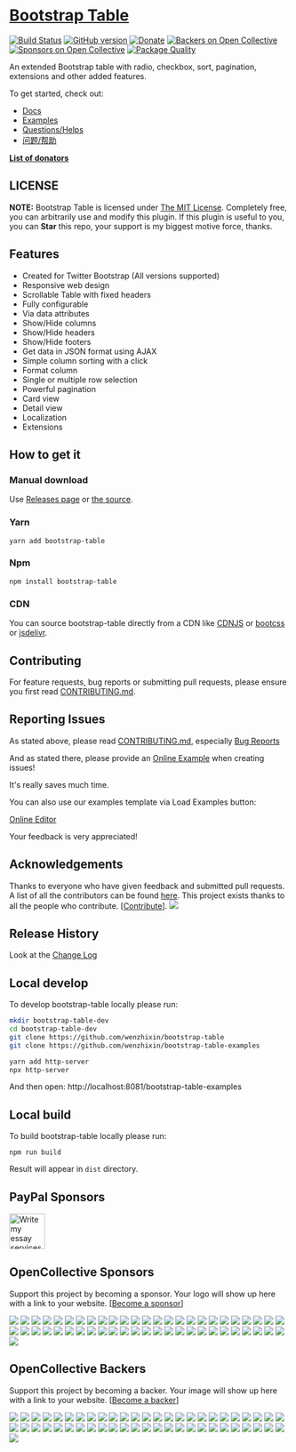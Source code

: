 # [Bootstrap Table](https://bootstrap-table.com)

[![Build Status](https://travis-ci.org/wenzhixin/bootstrap-table.svg)](https://travis-ci.org/wenzhixin/bootstrap-table)
[![GitHub version](https://badge.fury.io/gh/wenzhixin%2Fbootstrap-table.svg)](http://badge.fury.io/gh/wenzhixin%2Fbootstrap-table)
[![Donate](https://www.paypalobjects.com/en_US/i/btn/btn_donateCC_LG.gif)](https://www.paypal.com/cgi-bin/webscr?cmd=_s-xclick&hosted_button_id=ZDHP676FQDUT6)
[![Backers on Open Collective](https://opencollective.com/bootstrap-table/backers/badge.svg)](#backers)
[![Sponsors on Open Collective](https://opencollective.com/bootstrap-table/sponsors/badge.svg)](#sponsors)
[![Package Quality](https://npm.packagequality.com/shield/bootstrap-table.svg)](https://packagequality.com/#?package=bootstrap-table)

An extended Bootstrap table with radio, checkbox, sort, pagination, extensions and other added features.

To get started, check out:

* [Docs](https://bootstrap-table.com)
* [Examples](https://github.com/wenzhixin/bootstrap-table-examples)
* [Questions/Helps](http://stackoverflow.com/questions/tagged/bootstrap-table)
* [问题/帮助](http://segmentfault.com/t/bootstrap-table)


[**List of donators**](https://github.com/wenzhixin/bootstrap-table/blob/master/DONATORS.md)

## LICENSE

**NOTE:** Bootstrap Table is licensed under [The MIT License](https://github.com/wenzhixin/bootstrap-table/blob/master/LICENSE). Completely free, you can arbitrarily use and modify this plugin. If this plugin is useful to you, you can **Star** this repo, your support is my biggest motive force, thanks.

## Features

* Created for Twitter Bootstrap (All versions supported)
* Responsive web design
* Scrollable Table with fixed headers
* Fully configurable
* Via data attributes
* Show/Hide columns
* Show/Hide headers
* Show/Hide footers
* Get data in JSON format using AJAX
* Simple column sorting with a click
* Format column
* Single or multiple row selection
* Powerful pagination
* Card view
* Detail view
* Localization
* Extensions

## How to get it

### Manual download

Use [Releases page](https://github.com/wenzhixin/bootstrap-table/releases) or [the source](https://github.com/wenzhixin/bootstrap-table/archive/master.zip).

### Yarn

```
yarn add bootstrap-table
```

### Npm

```
npm install bootstrap-table
```

### CDN

You can source bootstrap-table directly from a CDN like [CDNJS](http://www.cdnjs.com/libraries/bootstrap-table) or [bootcss](http://open.bootcss.com/bootstrap-table/) or [jsdelivr](http://www.jsdelivr.com/#!bootstrap.table).


## Contributing

For feature requests, bug reports or submitting pull requests, please ensure you first read [CONTRIBUTING.md](https://github.com/wenzhixin/bootstrap-table/blob/master/CONTRIBUTING.md).


## Reporting Issues

As stated above, please read [CONTRIBUTING.md](https://github.com/wenzhixin/bootstrap-table/blob/master/CONTRIBUTING.md), especially [Bug Reports](https://github.com/wenzhixin/bootstrap-table/blob/master/CONTRIBUTING.md#bug-reports)

And as stated there, please provide an [Online Example](https://live.bootstrap-table.com) when creating issues!

It's really saves much time.

You can also use our examples template via Load Examples button:

[Online Editor](https://live.bootstrap-table.com/)

Your feedback is very appreciated!


## Acknowledgements

Thanks to everyone who have given feedback and submitted pull requests. A list of all the contributors can be found [here](https://github.com/wenzhixin/bootstrap-table/graphs/contributors).
This project exists thanks to all the people who contribute. [[Contribute](CONTRIBUTING.md)].
<a href="graphs/contributors"><img src="https://opencollective.com/bootstrap-table/contributors.svg?width=890" /></a>

## Release History

Look at the [Change Log](https://github.com/wenzhixin/bootstrap-table/blob/master/CHANGELOG.md)

## Local develop

To develop bootstrap-table locally please run:

```bash
mkdir bootstrap-table-dev
cd bootstrap-table-dev
git clone https://github.com/wenzhixin/bootstrap-table
git clone https://github.com/wenzhixin/bootstrap-table-examples

yarn add http-server
npx http-server
```

And then open: http://localhost:8081/bootstrap-table-examples

## Local build

To build bootstrap-table locally please run:

```
npm run build
```

Result will appear in `dist` directory.

## PayPal Sponsors

<a href="https://edubirdie.com/write-my-essay" target="_blank"><img height="64" src="https://bootstrap-table.com/assets/images/edu-birdie.png" alt="Write my essay services from Edubirdie"></a>

## OpenCollective Sponsors

Support this project by becoming a sponsor. Your logo will show up here with a link to your website. [[Become a sponsor](https://opencollective.com/bootstrap-table#sponsor)]

<a href="https://opencollective.com/bootstrap-table/sponsor/0/website" target="_blank"><img src="https://opencollective.com/bootstrap-table/sponsor/0/avatar.svg"></a>
<a href="https://opencollective.com/bootstrap-table/sponsor/1/website" target="_blank"><img src="https://opencollective.com/bootstrap-table/sponsor/1/avatar.svg"></a>
<a href="https://opencollective.com/bootstrap-table/sponsor/2/website" target="_blank"><img src="https://opencollective.com/bootstrap-table/sponsor/2/avatar.svg"></a>
<a href="https://opencollective.com/bootstrap-table/sponsor/3/website" target="_blank"><img src="https://opencollective.com/bootstrap-table/sponsor/3/avatar.svg"></a>
<a href="https://opencollective.com/bootstrap-table/sponsor/4/website" target="_blank"><img src="https://opencollective.com/bootstrap-table/sponsor/4/avatar.svg"></a>
<a href="https://opencollective.com/bootstrap-table/sponsor/5/website" target="_blank"><img src="https://opencollective.com/bootstrap-table/sponsor/5/avatar.svg"></a>
<a href="https://opencollective.com/bootstrap-table/sponsor/6/website" target="_blank"><img src="https://opencollective.com/bootstrap-table/sponsor/6/avatar.svg"></a>
<a href="https://opencollective.com/bootstrap-table/sponsor/7/website" target="_blank"><img src="https://opencollective.com/bootstrap-table/sponsor/7/avatar.svg"></a>
<a href="https://opencollective.com/bootstrap-table/sponsor/8/website" target="_blank"><img src="https://opencollective.com/bootstrap-table/sponsor/8/avatar.svg"></a>
<a href="https://opencollective.com/bootstrap-table/sponsor/9/website" target="_blank"><img src="https://opencollective.com/bootstrap-table/sponsor/9/avatar.svg"></a>
<a href="https://opencollective.com/bootstrap-table/sponsor/10/website" target="_blank"><img src="https://opencollective.com/bootstrap-table/sponsor/10/avatar.svg"></a>
<a href="https://opencollective.com/bootstrap-table/sponsor/11/website" target="_blank"><img src="https://opencollective.com/bootstrap-table/sponsor/11/avatar.svg"></a>
<a href="https://opencollective.com/bootstrap-table/sponsor/12/website" target="_blank"><img src="https://opencollective.com/bootstrap-table/sponsor/12/avatar.svg"></a>
<a href="https://opencollective.com/bootstrap-table/sponsor/13/website" target="_blank"><img src="https://opencollective.com/bootstrap-table/sponsor/13/avatar.svg"></a>
<a href="https://opencollective.com/bootstrap-table/sponsor/14/website" target="_blank"><img src="https://opencollective.com/bootstrap-table/sponsor/14/avatar.svg"></a>
<a href="https://opencollective.com/bootstrap-table/sponsor/15/website" target="_blank"><img src="https://opencollective.com/bootstrap-table/sponsor/15/avatar.svg"></a>
<a href="https://opencollective.com/bootstrap-table/sponsor/16/website" target="_blank"><img src="https://opencollective.com/bootstrap-table/sponsor/16/avatar.svg"></a>
<a href="https://opencollective.com/bootstrap-table/sponsor/17/website" target="_blank"><img src="https://opencollective.com/bootstrap-table/sponsor/17/avatar.svg"></a>
<a href="https://opencollective.com/bootstrap-table/sponsor/18/website" target="_blank"><img src="https://opencollective.com/bootstrap-table/sponsor/18/avatar.svg"></a>
<a href="https://opencollective.com/bootstrap-table/sponsor/19/website" target="_blank"><img src="https://opencollective.com/bootstrap-table/sponsor/19/avatar.svg"></a>
<a href="https://opencollective.com/bootstrap-table/sponsor/20/website" target="_blank"><img src="https://opencollective.com/bootstrap-table/sponsor/20/avatar.svg"></a>
<a href="https://opencollective.com/bootstrap-table/sponsor/21/website" target="_blank"><img src="https://opencollective.com/bootstrap-table/sponsor/21/avatar.svg"></a>
<a href="https://opencollective.com/bootstrap-table/sponsor/22/website" target="_blank"><img src="https://opencollective.com/bootstrap-table/sponsor/22/avatar.svg"></a>
<a href="https://opencollective.com/bootstrap-table/sponsor/23/website" target="_blank"><img src="https://opencollective.com/bootstrap-table/sponsor/23/avatar.svg"></a>
<a href="https://opencollective.com/bootstrap-table/sponsor/24/website" target="_blank"><img src="https://opencollective.com/bootstrap-table/sponsor/24/avatar.svg"></a>
<a href="https://opencollective.com/bootstrap-table/sponsor/25/website" target="_blank"><img src="https://opencollective.com/bootstrap-table/sponsor/25/avatar.svg"></a>
<a href="https://opencollective.com/bootstrap-table/sponsor/26/website" target="_blank"><img src="https://opencollective.com/bootstrap-table/sponsor/26/avatar.svg"></a>
<a href="https://opencollective.com/bootstrap-table/sponsor/27/website" target="_blank"><img src="https://opencollective.com/bootstrap-table/sponsor/27/avatar.svg"></a>
<a href="https://opencollective.com/bootstrap-table/sponsor/28/website" target="_blank"><img src="https://opencollective.com/bootstrap-table/sponsor/28/avatar.svg"></a>
<a href="https://opencollective.com/bootstrap-table/sponsor/29/website" target="_blank"><img src="https://opencollective.com/bootstrap-table/sponsor/29/avatar.svg"></a>
<a href="https://opencollective.com/bootstrap-table/sponsor/30/website" target="_blank"><img src="https://opencollective.com/bootstrap-table/sponsor/30/avatar.svg"></a>
<a href="https://opencollective.com/bootstrap-table/sponsor/31/website" target="_blank"><img src="https://opencollective.com/bootstrap-table/sponsor/31/avatar.svg"></a>
<a href="https://opencollective.com/bootstrap-table/sponsor/32/website" target="_blank"><img src="https://opencollective.com/bootstrap-table/sponsor/32/avatar.svg"></a>
<a href="https://opencollective.com/bootstrap-table/sponsor/33/website" target="_blank"><img src="https://opencollective.com/bootstrap-table/sponsor/33/avatar.svg"></a>
<a href="https://opencollective.com/bootstrap-table/sponsor/34/website" target="_blank"><img src="https://opencollective.com/bootstrap-table/sponsor/34/avatar.svg"></a>
<a href="https://opencollective.com/bootstrap-table/sponsor/35/website" target="_blank"><img src="https://opencollective.com/bootstrap-table/sponsor/35/avatar.svg"></a>
<a href="https://opencollective.com/bootstrap-table/sponsor/36/website" target="_blank"><img src="https://opencollective.com/bootstrap-table/sponsor/36/avatar.svg"></a>
<a href="https://opencollective.com/bootstrap-table/sponsor/37/website" target="_blank"><img src="https://opencollective.com/bootstrap-table/sponsor/37/avatar.svg"></a>
<a href="https://opencollective.com/bootstrap-table/sponsor/38/website" target="_blank"><img src="https://opencollective.com/bootstrap-table/sponsor/38/avatar.svg"></a>
<a href="https://opencollective.com/bootstrap-table/sponsor/39/website" target="_blank"><img src="https://opencollective.com/bootstrap-table/sponsor/39/avatar.svg"></a>
<a href="https://opencollective.com/bootstrap-table/sponsor/40/website" target="_blank"><img src="https://opencollective.com/bootstrap-table/sponsor/40/avatar.svg"></a>
<a href="https://opencollective.com/bootstrap-table/sponsor/41/website" target="_blank"><img src="https://opencollective.com/bootstrap-table/sponsor/41/avatar.svg"></a>
<a href="https://opencollective.com/bootstrap-table/sponsor/42/website" target="_blank"><img src="https://opencollective.com/bootstrap-table/sponsor/42/avatar.svg"></a>
<a href="https://opencollective.com/bootstrap-table/sponsor/43/website" target="_blank"><img src="https://opencollective.com/bootstrap-table/sponsor/43/avatar.svg"></a>
<a href="https://opencollective.com/bootstrap-table/sponsor/44/website" target="_blank"><img src="https://opencollective.com/bootstrap-table/sponsor/44/avatar.svg"></a>
<a href="https://opencollective.com/bootstrap-table/sponsor/45/website" target="_blank"><img src="https://opencollective.com/bootstrap-table/sponsor/45/avatar.svg"></a>
<a href="https://opencollective.com/bootstrap-table/sponsor/46/website" target="_blank"><img src="https://opencollective.com/bootstrap-table/sponsor/46/avatar.svg"></a>
<a href="https://opencollective.com/bootstrap-table/sponsor/47/website" target="_blank"><img src="https://opencollective.com/bootstrap-table/sponsor/47/avatar.svg"></a>
<a href="https://opencollective.com/bootstrap-table/sponsor/48/website" target="_blank"><img src="https://opencollective.com/bootstrap-table/sponsor/48/avatar.svg"></a>
<a href="https://opencollective.com/bootstrap-table/sponsor/49/website" target="_blank"><img src="https://opencollective.com/bootstrap-table/sponsor/49/avatar.svg"></a>
<a href="https://opencollective.com/bootstrap-table/sponsor/50/website" target="_blank"><img src="https://opencollective.com/bootstrap-table/sponsor/50/avatar.svg"></a>

## OpenCollective Backers

Support this project by becoming a backer. Your image will show up here with a link to your website. [[Become a backer](https://opencollective.com/bootstrap-table#backer)]

<a href="https://opencollective.com/bootstrap-table/backer/0/website" target="_blank"><img src="https://opencollective.com/bootstrap-table/backer/0/avatar.svg"></a>
<a href="https://opencollective.com/bootstrap-table/backer/1/website" target="_blank"><img src="https://opencollective.com/bootstrap-table/backer/1/avatar.svg"></a>
<a href="https://opencollective.com/bootstrap-table/backer/2/website" target="_blank"><img src="https://opencollective.com/bootstrap-table/backer/2/avatar.svg"></a>
<a href="https://opencollective.com/bootstrap-table/backer/3/website" target="_blank"><img src="https://opencollective.com/bootstrap-table/backer/3/avatar.svg"></a>
<a href="https://opencollective.com/bootstrap-table/backer/4/website" target="_blank"><img src="https://opencollective.com/bootstrap-table/backer/4/avatar.svg"></a>
<a href="https://opencollective.com/bootstrap-table/backer/5/website" target="_blank"><img src="https://opencollective.com/bootstrap-table/backer/5/avatar.svg"></a>
<a href="https://opencollective.com/bootstrap-table/backer/6/website" target="_blank"><img src="https://opencollective.com/bootstrap-table/backer/6/avatar.svg"></a>
<a href="https://opencollective.com/bootstrap-table/backer/7/website" target="_blank"><img src="https://opencollective.com/bootstrap-table/backer/7/avatar.svg"></a>
<a href="https://opencollective.com/bootstrap-table/backer/8/website" target="_blank"><img src="https://opencollective.com/bootstrap-table/backer/8/avatar.svg"></a>
<a href="https://opencollective.com/bootstrap-table/backer/9/website" target="_blank"><img src="https://opencollective.com/bootstrap-table/backer/9/avatar.svg"></a>
<a href="https://opencollective.com/bootstrap-table/backer/10/website" target="_blank"><img src="https://opencollective.com/bootstrap-table/backer/10/avatar.svg"></a>
<a href="https://opencollective.com/bootstrap-table/backer/11/website" target="_blank"><img src="https://opencollective.com/bootstrap-table/backer/11/avatar.svg"></a>
<a href="https://opencollective.com/bootstrap-table/backer/12/website" target="_blank"><img src="https://opencollective.com/bootstrap-table/backer/12/avatar.svg"></a>
<a href="https://opencollective.com/bootstrap-table/backer/13/website" target="_blank"><img src="https://opencollective.com/bootstrap-table/backer/13/avatar.svg"></a>
<a href="https://opencollective.com/bootstrap-table/backer/14/website" target="_blank"><img src="https://opencollective.com/bootstrap-table/backer/14/avatar.svg"></a>
<a href="https://opencollective.com/bootstrap-table/backer/15/website" target="_blank"><img src="https://opencollective.com/bootstrap-table/backer/15/avatar.svg"></a>
<a href="https://opencollective.com/bootstrap-table/backer/16/website" target="_blank"><img src="https://opencollective.com/bootstrap-table/backer/16/avatar.svg"></a>
<a href="https://opencollective.com/bootstrap-table/backer/17/website" target="_blank"><img src="https://opencollective.com/bootstrap-table/backer/17/avatar.svg"></a>
<a href="https://opencollective.com/bootstrap-table/backer/18/website" target="_blank"><img src="https://opencollective.com/bootstrap-table/backer/18/avatar.svg"></a>
<a href="https://opencollective.com/bootstrap-table/backer/19/website" target="_blank"><img src="https://opencollective.com/bootstrap-table/backer/19/avatar.svg"></a>
<a href="https://opencollective.com/bootstrap-table/backer/20/website" target="_blank"><img src="https://opencollective.com/bootstrap-table/backer/20/avatar.svg"></a>
<a href="https://opencollective.com/bootstrap-table/backer/21/website" target="_blank"><img src="https://opencollective.com/bootstrap-table/backer/21/avatar.svg"></a>
<a href="https://opencollective.com/bootstrap-table/backer/22/website" target="_blank"><img src="https://opencollective.com/bootstrap-table/backer/22/avatar.svg"></a>
<a href="https://opencollective.com/bootstrap-table/backer/23/website" target="_blank"><img src="https://opencollective.com/bootstrap-table/backer/23/avatar.svg"></a>
<a href="https://opencollective.com/bootstrap-table/backer/24/website" target="_blank"><img src="https://opencollective.com/bootstrap-table/backer/24/avatar.svg"></a>
<a href="https://opencollective.com/bootstrap-table/backer/25/website" target="_blank"><img src="https://opencollective.com/bootstrap-table/backer/25/avatar.svg"></a>
<a href="https://opencollective.com/bootstrap-table/backer/26/website" target="_blank"><img src="https://opencollective.com/bootstrap-table/backer/26/avatar.svg"></a>
<a href="https://opencollective.com/bootstrap-table/backer/27/website" target="_blank"><img src="https://opencollective.com/bootstrap-table/backer/27/avatar.svg"></a>
<a href="https://opencollective.com/bootstrap-table/backer/28/website" target="_blank"><img src="https://opencollective.com/bootstrap-table/backer/28/avatar.svg"></a>
<a href="https://opencollective.com/bootstrap-table/backer/29/website" target="_blank"><img src="https://opencollective.com/bootstrap-table/backer/29/avatar.svg"></a>
<a href="https://opencollective.com/bootstrap-table/backer/30/website" target="_blank"><img src="https://opencollective.com/bootstrap-table/backer/30/avatar.svg"></a>
<a href="https://opencollective.com/bootstrap-table/backer/31/website" target="_blank"><img src="https://opencollective.com/bootstrap-table/backer/31/avatar.svg"></a>
<a href="https://opencollective.com/bootstrap-table/backer/32/website" target="_blank"><img src="https://opencollective.com/bootstrap-table/backer/32/avatar.svg"></a>
<a href="https://opencollective.com/bootstrap-table/backer/33/website" target="_blank"><img src="https://opencollective.com/bootstrap-table/backer/33/avatar.svg"></a>
<a href="https://opencollective.com/bootstrap-table/backer/34/website" target="_blank"><img src="https://opencollective.com/bootstrap-table/backer/34/avatar.svg"></a>
<a href="https://opencollective.com/bootstrap-table/backer/35/website" target="_blank"><img src="https://opencollective.com/bootstrap-table/backer/35/avatar.svg"></a>
<a href="https://opencollective.com/bootstrap-table/backer/36/website" target="_blank"><img src="https://opencollective.com/bootstrap-table/backer/36/avatar.svg"></a>
<a href="https://opencollective.com/bootstrap-table/backer/37/website" target="_blank"><img src="https://opencollective.com/bootstrap-table/backer/37/avatar.svg"></a>
<a href="https://opencollective.com/bootstrap-table/backer/38/website" target="_blank"><img src="https://opencollective.com/bootstrap-table/backer/38/avatar.svg"></a>
<a href="https://opencollective.com/bootstrap-table/backer/39/website" target="_blank"><img src="https://opencollective.com/bootstrap-table/backer/39/avatar.svg"></a>
<a href="https://opencollective.com/bootstrap-table/backer/40/website" target="_blank"><img src="https://opencollective.com/bootstrap-table/backer/40/avatar.svg"></a>
<a href="https://opencollective.com/bootstrap-table/backer/41/website" target="_blank"><img src="https://opencollective.com/bootstrap-table/backer/41/avatar.svg"></a>
<a href="https://opencollective.com/bootstrap-table/backer/42/website" target="_blank"><img src="https://opencollective.com/bootstrap-table/backer/42/avatar.svg"></a>
<a href="https://opencollective.com/bootstrap-table/backer/43/website" target="_blank"><img src="https://opencollective.com/bootstrap-table/backer/43/avatar.svg"></a>
<a href="https://opencollective.com/bootstrap-table/backer/44/website" target="_blank"><img src="https://opencollective.com/bootstrap-table/backer/44/avatar.svg"></a>
<a href="https://opencollective.com/bootstrap-table/backer/45/website" target="_blank"><img src="https://opencollective.com/bootstrap-table/backer/45/avatar.svg"></a>
<a href="https://opencollective.com/bootstrap-table/backer/46/website" target="_blank"><img src="https://opencollective.com/bootstrap-table/backer/46/avatar.svg"></a>
<a href="https://opencollective.com/bootstrap-table/backer/47/website" target="_blank"><img src="https://opencollective.com/bootstrap-table/backer/47/avatar.svg"></a>
<a href="https://opencollective.com/bootstrap-table/backer/48/website" target="_blank"><img src="https://opencollective.com/bootstrap-table/backer/48/avatar.svg"></a>
<a href="https://opencollective.com/bootstrap-table/backer/49/website" target="_blank"><img src="https://opencollective.com/bootstrap-table/backer/49/avatar.svg"></a>
<a href="https://opencollective.com/bootstrap-table/backer/50/website" target="_blank"><img src="https://opencollective.com/bootstrap-table/backer/50/avatar.svg"></a>
